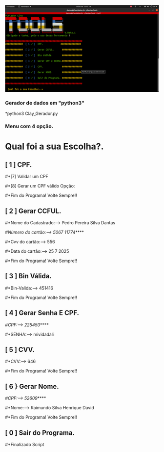 <img src="Captura de tela de 2021-03-14 22-47-07.png">
 <alt="você faz uma escolha, refrente ao quer.">

### Gerador de dados em "python3"

*python3 Clay_Gerador.py

### Menu com 4 opção.

# Qual foi a sua Escolha?.

## [ 1 ] CPF.  
#*[7] Validar um CPF

#*[8] Gerar um CPF válido
Opção:

#*Fim do Programa! Volte Sempre!!


## [ 2 ] Gerar CCFUL. 
#*Nome do Cadastrado:--> Pedro Pereira Silva Dantas

#*Número do cartão:--> 5067 11774*****

#*Cvv do cartão:--> 556

#*Data do cartão:--> 25 7 2025

#*Fim do Programa! Volte Sempre!!


## [ 3 ] Bin Válida.      

#*Bin-Valida:-->  451416

#*Fim do Programa! Volte Sempre!!

## [ 4 ] Gerar Senha E CPF. 

#*CPF:-->  225450*****

#*SENHA:-->  mividadali


## [ 5 ] CVV.             

#*CVV:-->  646

#*Fim do Programa! Volte Sempre!!

## [ 6 } Gerar Nome.     

#*CPF:--> 52609*****

#*Nome:--> Raimundo Silva Henrique David

#*Fim do Programa! Volte Sempre!!

## [ 0 ] Sair do Programa. 

#*Finalizado Script 
